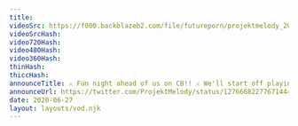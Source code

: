 ```yaml
---
title: 
videoSrc: https://f000.backblazeb2.com/file/futureporn/projektmelody_2020-06-27_00-07-12.mkv
videoSrcHash: 
video720Hash: 
video480Hash: 
video360Hash: 
thinHash: 
thiccHash: 
announceTitle: ⚔️ Fun night ahead of us on CB!! ⚔️ We'll start off playing Sengoku Rance, then switch it up to JOE fapping in the mirrored room!!!
announceUrl: https://twitter.com/ProjektMelody/status/1276668227767144452
date: 2020-06-27
layout: layouts/vod.njk
---
```

